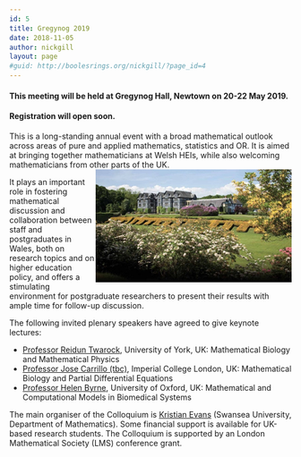 ```yaml
---
id: 5
title: Gregynog 2019
date: 2018-11-05
author: nickgill
layout: page
#guid: http://boolesrings.org/nickgill/?page_id=4
---
```


#### This meeting will be held at Gregynog Hall, Newtown on 20-22 May 2019. 

#### Registration will open soon.


This is a long-standing annual event with a broad mathematical outlook across areas of pure and applied mathematics, statistics and OR. It is aimed at bringing together mathematicians at Welsh HEIs, while also welcoming mathematicians from other parts of the UK. <img style="float: right;" src="gregynog.jpg" width="350pt" alt="Gregynog" />

It plays an important role in fostering mathematical discussion and collaboration between staff and postgraduates in Wales, both on research topics and on higher education policy, and offers a stimulating environment for postgraduate researchers to present their results with ample time for follow-up discussion.

The following invited plenary speakers have agreed to give keynote lectures:
- [Professor Reidun Twarock](https://www.york.ac.uk/maths/staff/reidun-twarock/), University of York, UK: Mathematical Biology and Mathematical Physics
- [Professor Jose Carrillo (tbc)](http://wwwf.imperial.ac.uk/~jcarrill/index.html), Imperial College London, UK: Mathematical Biology and Partial Differential Equations
- [Professor Helen Byrne](https://www.maths.ox.ac.uk/people/helen.byrne), University of Oxford, UK: Mathematical and Computational Models in Biomedical Systems

The main organiser of the Colloquium is [Kristian Evans](http://boolesrings.org/nickgill) (Swansea University, Department of Mathematics). Some financial support is available for UK-based research students. The Colloquium is supported by an London Mathematical Society (LMS) conference grant.
